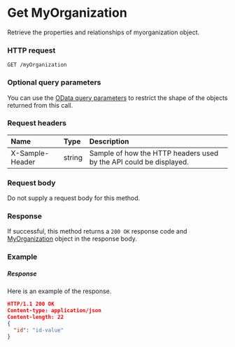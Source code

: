 # Get MyOrganization

Retrieve the properties and relationships of myorganization object.
### HTTP request
```http
GET /myOrganization
```
### Optional query parameters
You can use the [OData query parameters](odata-optional-query-parameters.md) to restrict the shape of the objects returned from this call.
### Request headers
| Name       | Type | Description|
|:-----------|:------|:----------|
| X-Sample-Header  | string  | Sample of how the HTTP headers used by the API could be displayed.|

### Request body
Do not supply a request body for this method.
### Response
If successful, this method returns a `200 OK` response code and [MyOrganization](../resources/myorganization.md) object in the response body.
### Example
##### Response
Here is an example of the response.
```json
HTTP/1.1 200 OK
Content-type: application/json
Content-length: 22
{
  "id": "id-value"
}
```

<!-- uuid: de465af8-d8e7-4783-8240-27fce89df73d
2015-10-09 18:31:37 UTC -->